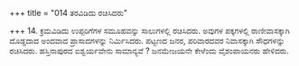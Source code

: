 +++
title = "014 ತರವಿಡಿದು ರಚಿಸಿದರು"

+++
14. ಕ್ರಮವಿಡಿದು ಉಪ್ಪರಿಗೆಗಳ ಸಮೂಹವನ್ನು ಸಾಲುಗಳಲ್ಲಿ ರಚಿಸಿದರು. ಅವುಗಳ ಪಕ್ಕಗಳಲ್ಲಿ ರಾಣೀವಾಸಕ್ಕಾಗಿ ದೊಡ್ಡದಾದ ಅಂದವಾದ ಪ್ರಾಸಾದಗಳನ್ನು ನಿರ್ಮಿಸಿದರು. ಪಟ್ಟಣದ ಜನರ, ಪರಿವಾರದವರ ನಿವಾಸಕ್ಕಾಗಿ ಸೌಧಗಳನ್ನು ರಚಿಸಿದರು. ಹಸ್ತಿನಾಪುರದ ಐಶ್ವರ್ಯವೇನು ಸಾಮಾನ್ಯವೆ ? ಜನಮೇಜಯನೇ ಕೇಳೆಂದು ವೈಶಂಪಾಯನರು ಹೇಳಿದರು.